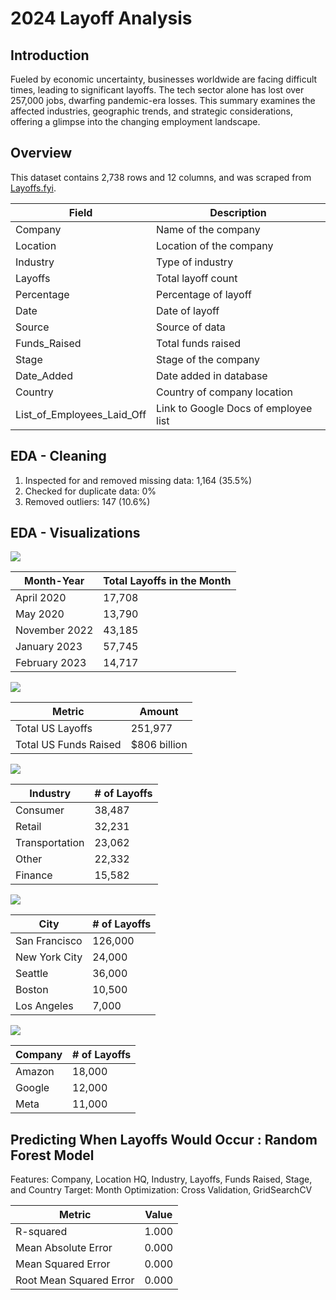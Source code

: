 # 2024 Layoff Analysis

## Introduction
Fueled by economic uncertainty, businesses worldwide are facing difficult times, leading to significant layoffs. The tech sector alone has lost over 257,000 jobs, dwarfing pandemic-era losses. This summary examines the affected industries, geographic trends, and strategic considerations, offering a glimpse into the changing employment landscape.

## Overview
This dataset contains 2,738 rows and 12 columns, and was scraped from [Layoffs.fyi](https://layoffs.fyi/).

| Field                        | Description                                      |
|------------------------------|--------------------------------------------------|
| Company                      | Name of the company                              |
| Location                     | Location of the company                          |
| Industry                     | Type of industry                                 |
| Layoffs                      | Total layoff count                               |
| Percentage                   | Percentage of layoff                             |
| Date                         | Date of layoff                                   |
| Source                       | Source of data                                   |
| Funds_Raised                 | Total funds raised                               |
| Stage                        | Stage of the company                             |
| Date_Added                   | Date added in database                           |
| Country                      | Country of company location                      |
| List_of_Employees_Laid_Off   | Link to Google Docs of employee list             |

## EDA - Cleaning
1. Inspected for and removed missing data: 1,164 (35.5%)
2. Checked for duplicate data: 0%
3. Removed outliers: 147 (10.6%)

## EDA - Visualizations

![](https://github.com/MaxBoonjindasup/2024_layoffs_analysis/blob/main/layoffs_over_time_us.png)

| Month-Year       | Total Layoffs in the Month |
|------------------|----------------------------|
| April 2020       | 17,708                     |
| May 2020         | 13,790                     |
| November 2022    | 43,185                     |
| January 2023     | 57,745                     |
| February 2023    | 14,717                     |

![](https://github.com/MaxBoonjindasup/2024_layoffs_analysis/blob/main/layoffs_by_country.png)

| Metric                    | Amount            |
|---------------------------|-------------------|
| Total US Layoffs          | 251,977           |
| Total US Funds Raised     | $806 billion      |

![](https://github.com/MaxBoonjindasup/2024_layoffs_analysis/blob/main/top_industries_us.png)

| Industry        | # of Layoffs |
|-----------------|--------------------------|
| Consumer        | 38,487                   |
| Retail          | 32,231                   |
| Transportation  | 23,062                   |
| Other           | 22,332                   |
| Finance         | 15,582                   |

![](https://github.com/MaxBoonjindasup/2024_layoffs_analysis/blob/main/top_locations_us.png)

| City              | # of Layoffs |
|-------------------|--------------|
| San Francisco     | 126,000      |
| New York City     | 24,000       |
| Seattle           | 36,000       |
| Boston            | 10,500       |
| Los Angeles       | 7,000        |

![](https://github.com/MaxBoonjindasup/2024_layoffs_analysis/blob/main/top_companies_us.png)

| Company | # of Layoffs |
|---------|--------------|
| Amazon  | 18,000       |
| Google  | 12,000       |
| Meta    | 11,000       |

## Predicting When Layoffs Would Occur : Random Forest Model

Features: Company, Location HQ, Industry, Layoffs, Funds Raised, Stage, and Country
Target: Month
Optimization: Cross Validation, GridSearchCV

| Metric                    | Value |
|---------------------------|-------|
| R-squared                 | 1.000 |
| Mean Absolute Error       | 0.000 |
| Mean Squared Error        | 0.000 |
| Root Mean Squared Error   | 0.000 |
